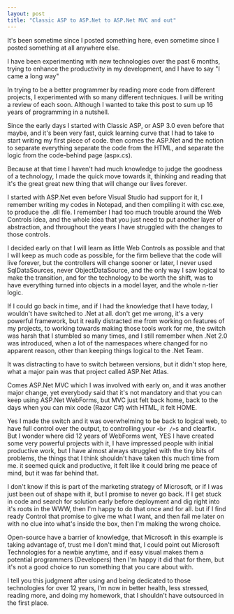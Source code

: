 ```yaml
---
layout: post
title: "Classic ASP to ASP.Net to ASP.Net MVC and out"
---
```


It's been sometime since I posted something here, even sometime since I posted something at all anywhere else.

I have been experimenting with new technologies over the past 6 months, trying to enhance the productivity in my development, and I have to say "I came a long way"

In trying to be a better programmer by reading more code from different projects, I experimented with so many different techniques. I will be writing a review of each soon. Although I wanted to take this post to sum up 16 years of programming in a nutshell.

Since the early days I started with Classic ASP, or ASP 3.0 even before that maybe, and it's been very fast, quick learning curve that I had to take to start writing my first piece of code. then comes the ASP.Net and the notion to separate everything separate the code from the HTML, and separate the logic from the code-behind page (aspx.cs).

Because at that time I haven't had much knowledge to judge the goodness of a technology, I made the quick move towards it, thinking and reading that it's the great great new thing that will change our lives forever.

I started with ASP.Net even before Visual Studio had support for it, I remember writing my codes in Notepad, and then compiling it with csc.exe, to produce the .dll file. I remember I had too much trouble around the Web Controls idea, and the whole idea that you just need to put another layer of abstraction, and throughout the years I have struggled with the changes to those controls.

I decided early on that I will learn as little Web Controls as possible and that I will keep as much code as possible, for the firm believe that the code will live forever, but the controllers will change sooner or later, I never used SqlDataSources, never ObjectDataSource, and the only way I saw logical to make the transition, and for the technology to be worth the shift, was to have everything turned into objects in a model layer, and the whole n-tier logic.

If I could go back in time, and if I had the knowledge that I have today, I wouldn't have switched to .Net at all. don't get me wrong, it's a very powerful framework, but it really distracted me from working on features of my projects, to working towards making those tools work for me, the switch was harsh that I stumbled so many times, and I still remember when .Net 2.0 was introduced, when a lot of the namespaces where changed for no apparent reason, other than keeping things logical to the .Net Team.

It was distracting to have to switch between versions, but it didn't stop here, what a major pain was that project called ASP.Net Atlas.

Comes ASP.Net MVC which I was involved with early on, and it was another major change, yet everybody said that it's not mandatory and that you can keep using ASP.Net WebForms, but MVC just felt back home, back to the days when you can mix code (Razor C#) with HTML, it felt HOME.

Yes I made the switch and it was overwhelming to be back to logical web, to have full control over the output, to controlling your `<br />`s and clearfix. But I wonder where did 12 years of WebForms went, YES I have created some very powerful projects with it, I have impressed people with initial productive work, but I have almost always struggled with the tiny bits of problems, the things that I think shouldn't have taken this much time from me. it seemed quick and productive, it felt like it could bring me peace of mind, but it was far behind that.

I don't know if this is part of the marketing strategy of Microsoft, or if I was just been out of shape with it, but I promise to never go back. If I get stuck in code and search for solution early before deployment and dig right into it's roots in the WWW, then I'm happy to do that once and for all. but if I find ready Control that promise to give me what I want, and then fail me later on with no clue into what's inside the box, then I'm making the wrong choice.

Open-source have a barrier of knowledge, that Microsoft in this example is taking advantage of, trust me I don't mind that, I could point out Microsoft Technologies for a newbie anytime, and if easy visual makes them a potential programmers (Developers) then I'm happy it did that for them, but it's not a good choice to run something that you care about with.

I tell you this judgment after using and being dedicated to those technologies for over 12 years, I'm now in better health, less stressed, reading more, and doing my homework, that I shouldn't have outsourced in the first place.
